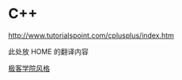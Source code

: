 # C++
http://www.tutorialspoint.com/cplusplus/index.htm

此处放 HOME 的翻译内容

[极客学院风格](https://github.com/wenquan0hf/guide/blob/master/copywriting-guide.md)